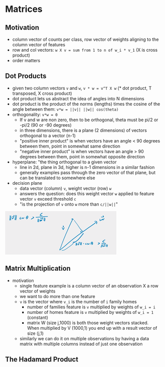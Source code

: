# Matrices

## Motivation

- column vector of counts per class, row vector of weights aligning to the column vector of features
- row and col vectors: `w X v = sum from 1 to n of w_i * v_1` (X is cross product)
- order matters

## Dot Products

- given two column vectors `v` and `w`, `v * w = v^T X w` (\* dot product, T transposed, X cross product)
- dot product lets us abstract the idea of angles into N dimensions
- dot product is the product of the norms (lengths) times the cosine of the angle between them: `v*w = ||v|| ||w|| cos(theta)`
- orthogonality: `v*w = 0`
  - If v and w are non zero, then to be orthogonal, theta must be pi/2 or -pi/2 (90 or -90 degrees)
  - in three dimensions, there is a plane (2 dimensions) of vectors orthogonal to a vector (n-1)
  - "positive inner product" is when vectors have an angle < 90 degrees between them, point in somewhat same direction
  - "negative inner product" is when vectors have an angle > 90 degrees between them, point in somewhat opposite direction
- hyperplane: "the thing orthogonal to a given vector
  - line in 2d, plane in 3d, higher is n-1 dimensions in a similar fashion
  - generally examples pass through the zero vector of that plane, but can be translated to somewhere else
- decision plane
  - data vector (column) `v`, weight vector (row) `w`
  - answers the question: does this weight vector `w` applied to feature vector `v` exceed threshold `c`
  - "is the projection of `v` onto `w` more than `c/||w||`"

![decision plane](pictures/decision-plane.png)

## Matrix Multiplication

- motivation
  - single feature example is a column vector of an observation X a row vector of weights
  - we want to do more than one feature
  - `v` is the vector where `v_i` is the number of `i` family homes
    - number of families feature is `v` multiplied by weights of `w_i = i`
    - number of homes feature is `v` multiplied by weights of `w_i = 1` (constant)
    - matrix W (size j,1000) is both those weight vectors stacked. When multiplied by V (1000,1) you end up with a result vector of size (j,1)
  - similarly we can do it on multiple observations by having a data matrix with multiple columns instead of just one observation

## The Hadamard Product
